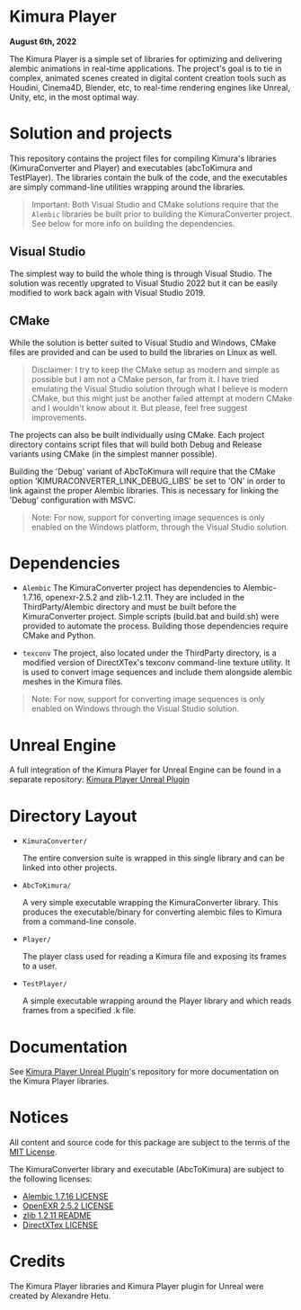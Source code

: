 
# Kimura Player

**August 6th, 2022**

The Kimura Player is a simple set of libraries for optimizing and delivering alembic animations in real-time applications. The project's goal is to tie in complex, animated scenes created in digital content creation tools such as Houdini, Cinema4D, Blender, etc, to real-time rendering engines like Unreal, Unity, etc, in the most optimal way. 

# Solution and projects

This repository contains the project files for compiling Kimura's libraries (KimuraConverter and Player) and executables (abcToKimura and TestPlayer). The libraries contain the bulk of the code, and the executables are simply command-line utilities wrapping around the libraries. 

> Important: Both Visual Studio and CMake solutions require that the `Alembic` libraries be built prior to building the KimuraConverter project. See below for more info on building the dependencies. 

## Visual Studio
The simplest way to build the whole thing is through Visual Studio. The solution was recently upgrated to Visual Studio 2022 but it can be easily modified to work back again with Visual Studio 2019. 

## CMake
While the solution is better suited to Visual Studio and Windows, CMake files are provided and can be used to build the libraries on Linux as well. 

> Disclaimer: I try to keep the CMake setup as modern and simple as possible but I am not a CMake person, far from it. I have tried emulating the Visual Studio solution through what I believe is modern CMake, but this might just be another failed attempt at modern CMake and I wouldn't know about it. But please, feel free suggest improvements. 

The projects can also be built individually using CMake. Each project directory contains script files that will build both Debug and Release variants using CMake (in the simplest manner possible). 

Building the 'Debug' variant of AbcToKimura will require that the CMake option 'KIMURACONVERTER_LINK_DEBUG_LIBS' be set to 'ON' in order to link against the proper Alembic libraries. This is necessary for linking the 'Debug' configuration with MSVC.

> Note: For now, support for converting image sequences is only enabled on the Windows platform, through the Visual Studio solution. 

# Dependencies

* ``Alembic``
The KimuraConverter project has dependencies to Alembic-1.7.16, openexr-2.5.2 and zlib-1.2.11. They are included in the ThirdParty/Alembic directory and must be built before the KimuraConverter project. Simple scripts (build.bat and build.sh) were provided to automate the process. Building those dependencies require CMake and Python. 

* ``texconv``
The project, also located under the ThirdParty directory, is a modified version of DirectXTex's texconv command-line texture utility. It is used to convert image sequences and include them alongside alembic meshes in the Kimura files. 

> Note: For now, support for converting image sequences is only enabled on Windows through the Visual Studio solution. 

# Unreal Engine

A full integration of the Kimura Player for Unreal Engine can be found in a separate repository: [Kimura Player Unreal Plugin](https://github.com/ahetu04/KimuraPlayer-Unreal)

# Directory Layout

* ``KimuraConverter/``

  The entire conversion suite is wrapped in this single library and can be linked into other projects. 

* ``AbcToKimura/``

  A very simple executable wrapping the KimuraConverter library. This produces the executable/binary for converting alembic files to Kimura from a command-line console. 

* ``Player/``

  The player class used for reading a Kimura file and exposing its frames to a user. 

* ``TestPlayer/``

  A simple executable wrapping around the Player library and which reads frames from a specified .k file. 

# Documentation

See [Kimura Player Unreal Plugin](https://github.com/ahetu04/KimuraPlayer-Unreal)'s repository for more documentation on the Kimura Player libraries. 

# Notices

All content and source code for this package are subject to the terms of the [MIT License](LICENSE.md).

The KimuraConverter library and executable (AbcToKimura) are subject to the following licenses:
- [Alembic 1.7.16 LICENSE](ThirdParty/Alembic/alembic-1.7.16/LICENSE.txt)
- [OpenEXR 2.5.2 LICENSE](ThirdParty/Alembic/openexr-2.5.2/LICENSE.md)
- [zlib 1.2.11 README](ThirdParty/Alembic/zlib-1.2.11/README)
- [DirectXTex LICENSE](ThirdParty/DirectXTex/LICENSE)

# Credits
The Kimura Player libraries and Kimura Player plugin for Unreal were created by Alexandre Hetu.